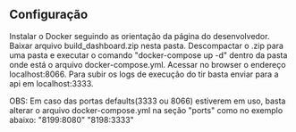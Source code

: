 ## Configuração

Instalar o Docker seguindo as orientação da página do desenvolvedor.
Baixar arquivo build_dashboard.zip nesta pasta.
Descompactar o .zip para uma pasta e executar o comando "docker-compose up -d" dentro da pasta onde está o arquivo docker-compose.yml.
Acessar no browser o endereço localhost:8066.
Para subir os logs de execução do tir basta enviar para a api em localhost:3333.

OBS: Em caso das portas defaults(3333 ou 8066) estiverem em uso, basta alterar o arquivo docker-compose.yml na seção "ports" como no exemplo abaixo:
"8199:8080"
"8198:3333"

